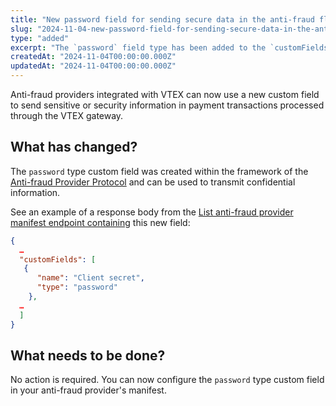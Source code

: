 ```yaml
---
title: "New password field for sending secure data in the anti-fraud flow"
slug: "2024-11-04-new-password-field-for-sending-secure-data-in-the-anti-fraud-flow"
type: "added"
excerpt: "The `password` field type has been added to the `customFields` array."
createdAt: "2024-11-04T00:00:00.000Z"
updatedAt: "2024-11-04T00:00:00.000Z"
---
```

Anti-fraud providers integrated with VTEX can now use a new custom field to send sensitive or security information in payment transactions processed through the VTEX gateway.

## What has changed?

The `password` type custom field was created within the framework of the [Anti-fraud Provider Protocol](https://developers.vtex.com/docs/guides/how-the-integration-protocol-between-vtex-and-antifraud-companies-works) and can be used to transmit confidential information.

See an example of a response body from the [List anti-fraud provider manifest endpoint containing](https://developers.vtex.com/docs/api-reference/antifraud-provider-protocol#get-/manifest) this new field:

```json
{
  …
  "customFields": [
   {
      "name": "Client secret",
      "type": "password"
    },
  …
  ]
}
```

## What needs to be done?

No action is required. You can now configure the `password` type custom field in your anti-fraud provider's manifest.

